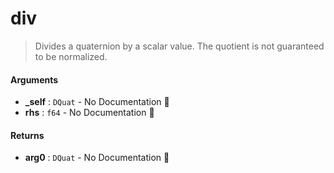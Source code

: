 # div

>  Divides a quaternion by a scalar value.
>  The quotient is not guaranteed to be normalized.

#### Arguments

- **\_self** : `DQuat` \- No Documentation 🚧
- **rhs** : `f64` \- No Documentation 🚧

#### Returns

- **arg0** : `DQuat` \- No Documentation 🚧